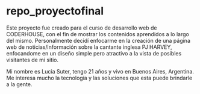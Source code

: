 # repo_proyectofinal
Este proyecto fue creado para el curso de desarrollo web de CODERHOUSE, con el fin de mostrar los contenidos aprendidos a lo largo del mismo. 
Personalmente decidí enfocarme en la creación de una página web de noticias/información sobre la cantante inglesa PJ HARVEY, enfocandome en un diseño simple pero atractivo a la vista de posibles visitantes de mi sitio.

Mi nombre es Lucia Suter, tengo 21 años y vivo en Buenos Aires, Argentina. Me interesa mucho la tecnología y las soluciones que esta puede brindarle a la gente. 
